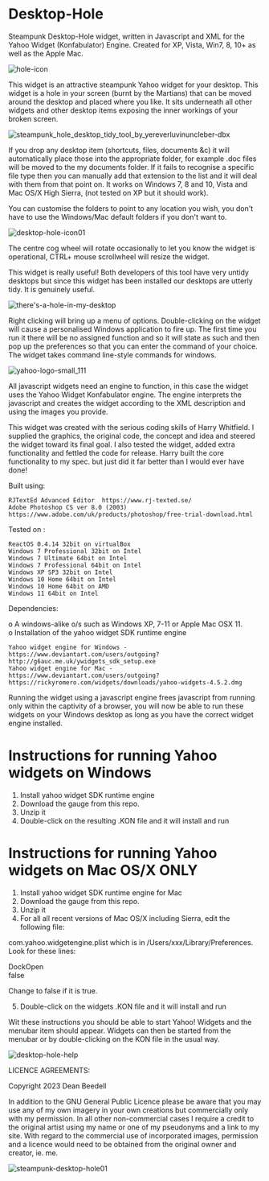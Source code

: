 # Desktop-Hole
 
Steampunk Desktop-Hole widget, written in Javascript and XML for the Yahoo 
Widget (Konfabulator) Engine. Created for XP, Vista, Win7, 8, 10+ as well as the 
Apple Mac.

 ![hole-icon](https://github.com/yereverluvinunclebert/Desktop-Hole/assets/2788342/66358dd1-a67e-429e-9a90-2b34948d3b58)

This widget is an attractive steampunk Yahoo widget for your desktop. This 
widget is a hole in your screen (burnt by the Martians) that can be moved around 
the desktop and placed where you like. It sits underneath all other widgets and 
other desktop items exposing the inner workings of your broken screen. 

![steampunk_hole_desktop_tidy_tool_by_yereverluvinuncleber-dbx](https://github.com/yereverluvinunclebert/Desktop-Hole/assets/2788342/2c802966-c4e8-48d7-9859-1e9256999b31)

If you drop any desktop item (shortcuts, files, documents &c) it will 
automatically place those into the appropriate folder, for example .doc files 
will be moved to the my documents folder. If it fails to recognise a specific 
file type then you can manually add that extension to the list and it will deal 
with them from that point on. It works on Windows 7, 8 and 10, Vista and Mac 
OS/X High Sierra, (not tested on XP but it should work).

You can customise the folders to point to any location you wish, you don't have 
to use the Windows/Mac default folders if you don't want to.

![desktop-hole-icon01](https://github.com/yereverluvinunclebert/Desktop-Hole/assets/2788342/544eb02c-7fcf-4c88-84ab-32e50db735d7)

The centre cog wheel will rotate occasionally to let you know the widget is 
operational, CTRL+ mouse scrollwheel will resize the widget.

This widget is really useful! Both developers of this tool have very untidy 
desktops but since this widget has been installed our desktops are utterly tidy. 
It is genuinely useful.

![there's-a-hole-in-my-desktop](https://github.com/yereverluvinunclebert/Desktop-Hole/assets/2788342/569ec324-5a25-43c8-bcc8-91aa8d0dd09a)

Right clicking will bring up a menu of options. Double-clicking on the widget will cause a personalised Windows application to 
fire up. The first time you run it there will be no assigned function and so it 
will state as such and then pop up the preferences so that you can enter the 
command of your choice. The widget takes command line-style commands for 
windows. 

 ![yahoo-logo-small_111](https://github.com/yereverluvinunclebert/Steampunk-MediaPlayer-Ywidget/assets/2788342/c5668608-ab57-4665-a332-3bc9b7e07a9f)

All javascript widgets need an engine to function, in this case the widget uses 
the Yahoo Widget Konfabulator engine. The engine interprets the javascript and 
creates the widget according to the XML description and using the images you 
provide. 

This widget was created with the serious coding skills of Harry Whitfield. I 
supplied the graphics, the original code, the concept and idea and steered the 
widget toward its final goal. I also tested the widget, added extra 
functionality and fettled the code for release. Harry built the core 
functionality to my spec. but just did it far better than I would ever have 
done!
 
Built using: 

	RJTextEd Advanced Editor  https://www.rj-texted.se/ 
	Adobe Photoshop CS ver 8.0 (2003)  https://www.adobe.com/uk/products/photoshop/free-trial-download.html  

Tested on :

	ReactOS 0.4.14 32bit on virtualBox    
	Windows 7 Professional 32bit on Intel    
	Windows 7 Ultimate 64bit on Intel    
	Windows 7 Professional 64bit on Intel    
	Windows XP SP3 32bit on Intel    
	Windows 10 Home 64bit on Intel    
	Windows 10 Home 64bit on AMD    
	Windows 11 64bit on Intel 
   
 Dependencies:
 
 o A windows-alike o/s such as Windows XP, 7-11 or Apple Mac OSX 11.   
 o Installation of the yahoo widget SDK runtime engine  
 
	Yahoo widget engine for Windows - https://www.deviantart.com/users/outgoing?http://g6auc.me.uk/ywidgets_sdk_setup.exe  
	Yahoo widget engine for Mac - https://www.deviantart.com/users/outgoing?https://rickyromero.com/widgets/downloads/yahoo-widgets-4.5.2.dmg
 
 Running the widget using a javascript engine frees javascript from running only 
 within the captivity of a browser, you will now be able to run these widgets on 
 your Windows desktop as long as you have the correct widget engine installed.
  
 Instructions for running Yahoo widgets on Windows
 =================================================
 
 1. Install yahoo widget SDK runtime engine
 2. Download the gauge from this repo.
 3. Unzip it
 4. Double-click on the resulting .KON file and it will install and run
 
 Instructions for running Yahoo widgets on Mac OS/X ONLY
 ========================================================
 
 1. Install yahoo widget SDK runtime engine for Mac
 2. Download the gauge from this repo.
 3. Unzip it
 4. For all all recent versions of Mac OS/X including Sierra, edit the following 
 file:
 
 com.yahoo.widgetengine.plist which is in /Users/xxx/Library/Preferences. Look 
 for these lines: 
    
   <key>DockOpen</key>  
   <string>false</string>  
 
 Change to false if it is true.
 
 5. Double-click on the widgets .KON file and it will install and run
 
 Wit these instructions you should be able to start Yahoo! Widgets and the 
 menubar item should appear. Widgets can then be started from the menubar or by 
 double-clicking on the KON file in the usual way.
 
![desktop-hole-help](https://github.com/yereverluvinunclebert/Desktop-Hole/assets/2788342/834ced3c-ce22-4345-9fab-acb215a14aa8)

 LICENCE AGREEMENTS:
 
 Copyright 2023 Dean Beedell
 
 In addition to the GNU General Public Licence please be aware that you may use
 any of my own imagery in your own creations but commercially only with my
 permission. In all other non-commercial cases I require a credit to the
 original artist using my name or one of my pseudonyms and a link to my site.
 With regard to the commercial use of incorporated images, permission and a
 licence would need to be obtained from the original owner and creator, ie. me.

 ![steampunk-desktop-hole01](https://github.com/yereverluvinunclebert/Desktop-Hole/assets/2788342/8f6284f3-6621-4f40-a700-1d8fce183c8c)

 

